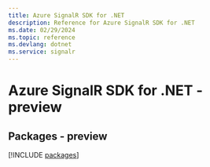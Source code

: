 ```yaml
---
title: Azure SignalR SDK for .NET
description: Reference for Azure SignalR SDK for .NET
ms.date: 02/29/2024
ms.topic: reference
ms.devlang: dotnet
ms.service: signalr
---
```

# Azure SignalR SDK for .NET - preview
## Packages - preview
[!INCLUDE [packages](signalr-index.md)]
